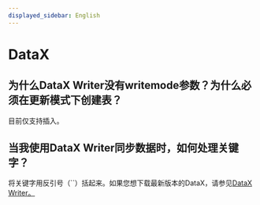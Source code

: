 ```yaml
---
displayed_sidebar: English
---
```


# DataX

## 为什么DataX Writer没有writemode参数？为什么必须在更新模式下创建表？

目前仅支持插入。

## 当我使用DataX Writer同步数据时，如何处理关键字？

将关键字用反引号（``）括起来。如果您想下载最新版本的DataX，请参见[DataX Writer。](../../loading/DataX-starrocks-writer.md)
